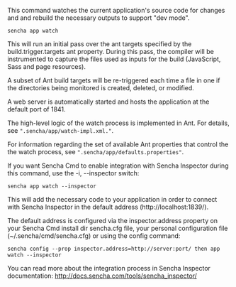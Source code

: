 This command watches the current application's source code for changes and
and rebuild the necessary outputs to support "dev mode".

    sencha app watch
    
This will run an initial pass over the ant targets specified by the
build.trigger.targets ant property. During this pass, the compiler will 
be instrumented to capture the files used as inputs for the build
(JavaScript, Sass and page resources).

A subset of Ant build targets will be re-triggered each time a file in one
if the directories being monitored is created, deleted, or modified. 

A web server is automatically started and hosts the application at the
default port of 1841.

The high-level logic of the watch process is implemented in Ant. For 
details, see `".sencha/app/watch-impl.xml."`.
    
For information regarding the set of available Ant properties that
control the the watch process, see `".sencha/app/defaults.properties"`.

If you want Sencha Cmd to enable integration with Sencha Inspector during
this command, use the -i, --inspector switch:

    sencha app watch --inspector
    
This will add the necessary code to your application in order to connect with
Sencha Inspector in the default address (http://localhost:1839/).

The default address is configured via the inspector.address property on your Sencha Cmd
install dir sencha.cfg file, your personal configuration file (~/.sencha/cmd/sencha.cfg) 
or using the config command:

    sencha config --prop inspector.address=http://server:port/ then app watch --inspector
    
You can read more about the integration process in Sencha Inspector documentation:
http://docs.sencha.com/tools/sencha_inspector/